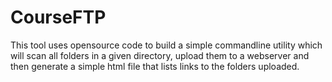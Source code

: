 CourseFTP
=========

This tool uses opensource code to build a simple commandline utility which will scan all folders in a given directory,
upload them to a webserver and then generate a simple html file that lists links to the folders uploaded.

